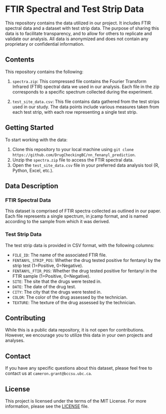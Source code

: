 # FTIR Spectral and Test Strip Data

This repository contains the data utilized in our project. It includes FTIR spectral data and a dataset with test strip data. The purpose of sharing this data is to facilitate transparency, and to allow for others to replicate and validate our analysis. All data is anonymized and does not contain any proprietary or confidential information.

## Contents

This repository contains the following:

1. `spectra.zip`: This compressed file contains the Fourier Transform Infrared (FTIR) spectral data we used in our analysis. Each file in the zip corresponds to a specific spectrum collected during the experiment.

2. `test_site_data.csv`: This file contains data gathered from the test strips used in our study. The data points include various measures taken from each test strip, with each row representing a single test strip.

## Getting Started

To start working with the data:

1. Clone this repository to your local machine using `git clone https://github.com/DrugCheckingBC/nn_fenanyl_prediction`.
2. Unzip the `spectra.zip` file to access the FTIR spectral data.
3. Open the `test_site_data.csv` file in your preferred data analysis tool (R, Python, Excel, etc.).

## Data Description

### FTIR Spectral Data

This dataset is comprised of FTIR spectra collected as outlined in our paper. Each file represents a single spectrum, in jcamp format, and is named according to the sample from which it was derived.

### Test Strip Data

The test strip data is provided in CSV format, with the following columns:

- `FILE_ID`: The name of the associated FTIR file.
- `FENTANYL_STRIP_POS`: Whether the drug tested positive for fentanyl by the strip test (1=Positive, 0=Negative).
- `FENTANYL_FTIR_POS`: Whether the drug tested positive for fentanyl in the FTIR sample (1=Positive, 0=Negative).
- `SITE`: The site that the drugs were tested in.
- `DATE`: The date of the drug test.
- `CITY`: The city that the drugs were tested in.
- `COLOR`: The color of the drug assessed by the technician.
- `TEXTURE`: The texture of the drug assessed by the technician.

## Contributing

While this is a public data repository, it is not open for contributions. However, we encourage you to utilize this data in your own projects and analyses.

## Contact

If you have any specific questions about this dataset, please feel free to contact us at `cameron.grant@bccsu.ubc.ca`.

## License

This project is licensed under the terms of the MIT License. For more information, please see the [LICENSE](LICENSE) file.
